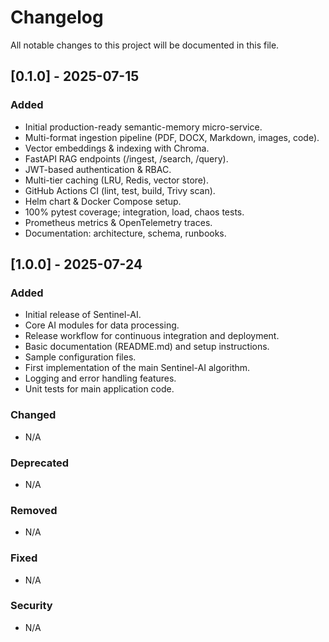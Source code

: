 # Changelog

All notable changes to this project will be documented in this file.

## [0.1.0] - 2025-07-15

### Added
- Initial production-ready semantic-memory micro-service.
- Multi-format ingestion pipeline (PDF, DOCX, Markdown, images, code).
- Vector embeddings & indexing with Chroma.
- FastAPI RAG endpoints (/ingest, /search, /query).
- JWT-based authentication & RBAC.
- Multi-tier caching (LRU, Redis, vector store).
- GitHub Actions CI (lint, test, build, Trivy scan).
- Helm chart & Docker Compose setup.
- 100% pytest coverage; integration, load, chaos tests.
- Prometheus metrics & OpenTelemetry traces.
- Documentation: architecture, schema, runbooks.

## [1.0.0] - 2025-07-24

### Added
- Initial release of Sentinel-AI.
- Core AI modules for data processing.
- Release workflow for continuous integration and deployment.
- Basic documentation (README.md) and setup instructions.
- Sample configuration files.
- First implementation of the main Sentinel-AI algorithm.
- Logging and error handling features.
- Unit tests for main application code.

### Changed
- N/A

### Deprecated
- N/A

### Removed
- N/A

### Fixed
- N/A

### Security
- N/A
